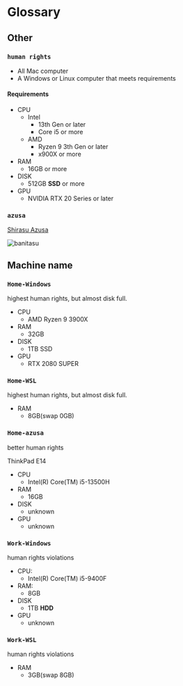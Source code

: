 # Glossary

## Other

### `human rights`

- All Mac computer
- A Windows or Linux computer that meets requirements

#### Requirements

- CPU
    - Intel
        - 13th Gen or later
        - Core i5 or more
    - AMD
        - Ryzen 9 3th Gen or later
        - x900X or more
- RAM
    - 16GB or more
- DISK
    - 512GB **SSD** or more
- GPU
    - NVIDIA RTX 20 Series or later

### `azusa`

[Shirasu Azusa](https://bluearchive.fandom.com/wiki/Shirasu_Azusa)

![banitasu](images/banitasu.png)

## Machine name

### `Home-Windows`

highest human rights, but almost disk full.

- CPU
    - AMD Ryzen 9 3900X
- RAM
    - 32GB
- DISK
    - 1TB SSD
- GPU
    - RTX 2080 SUPER

### `Home-WSL`

highest human rights, but almost disk full.

- RAM
    - 8GB(swap 0GB)

### `Home-azusa`

better human rights

ThinkPad E14

- CPU
    - Intel(R) Core(TM) i5-13500H
- RAM
    - 16GB
- DISK
    - unknown
- GPU
    - unknown

### `Work-Windows`

human rights violations

- CPU:
    - Intel(R) Core(TM) i5-9400F
- RAM:
    - 8GB
- DISK
    - 1TB **HDD**
- GPU
    - unknown

### `Work-WSL`

human rights violations

- RAM
    - 3GB(swap 8GB)
